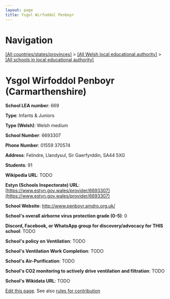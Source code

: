 ```yaml
---
layout: page
title: Ysgol Wirfoddol Penboyr
---
```

# Navigation

[[All countries/states/provinces]](../../..) > [[All Welsh local educational authority]](../..) > [[All schools in local educational authority]](..)

# Ysgol Wirfoddol Penboyr (Carmarthenshire)

**School LEA number**: 669

**Type**: Infants & Juniors

**Type (Welsh)**: Welsh medium

**School Number**: 6693307

**Phone Number**: 01559 370574

**Address**: Felindre, Llandysul, Sir Gaerfyrddin, SA44 5XG

**Students**: 91

**Wikipedia URL**: TODO

**Estyn (Schools Inspectorate) URL**: [https://www.estyn.gov.wales/provider/6693307](https://www.estyn.gov.wales/provider/6693307)

**School Website**: http://www.penboyr.amdro.org.uk/

**School's overall airborne virus protection grade (0-5)**: 0

**Discord, Facebook, or WhatsApp group for discovery/advocacy for THIS school**: TODO

**School's policy on Ventilation**: TODO

**School's Ventilation Work Completion**: TODO

**School's Air-Purification**: TODO

**School's CO2 monitoring to actively drive ventilation and filtration**: TODO

**School's Wikidata URL**: TODO




[Edit this page](https://github.com/VentilationProject/Wales/edit/prif/./Carmarthenshire/Ysgol_Wirfoddol_Penboyr.md). See also [rules for contribution](../../../contribution-rules/)